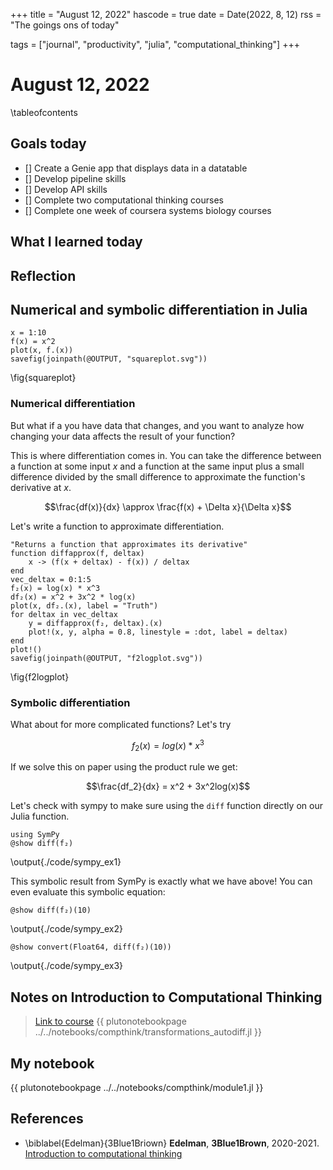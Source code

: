 +++
title = "August 12, 2022"
hascode = true
date = Date(2022, 8, 12)
rss = "The goings ons of today"

tags = ["journal", "productivity", "julia", "computational_thinking"]
+++

# August 12, 2022

\tableofcontents

## Goals today
- [] Create a Genie app that displays data in a datatable
- [] Develop pipeline skills
- [] Develop API skills
- [] Complete two computational thinking courses
- [] Complete one week of coursera systems biology courses
 
## What I learned today
## Reflection
## Numerical and symbolic differentiation in Julia

```julia:squareplot
x = 1:10
f(x) = x^2
plot(x, f.(x))
savefig(joinpath(@OUTPUT, "squareplot.svg"))
```

\fig{squareplot}

### Numerical differentiation
But what if a you have data that changes, and you want to analyze how changing your data affects the result of your function?

This is where differentiation comes in. You can take the difference between a function at some input $x$ and a function at the same input plus a small difference divided by the small difference to approximate the function's derivative at $x$.

$$\frac{df(x)}{dx} \approx \frac{f(x) + \Delta x}{\Delta x}$$

Let's write a function to approximate differentiation.


```julia:f2logplot
"Returns a function that approximates its derivative"
function diffapprox(f, deltax)
	x -> (f(x + deltax) - f(x)) / deltax 
end
vec_deltax = 0:1:5
f₂(x) = log(x) * x^3
df₂(x) = x^2 + 3x^2 * log(x)
plot(x, df₂.(x), label = "Truth")
for deltax in vec_deltax
	y = diffapprox(f₂, deltax).(x)
	plot!(x, y, alpha = 0.8, linestyle = :dot, label = deltax)
end
plot!()
savefig(joinpath(@OUTPUT, "f2logplot.svg"))
```

\fig{f2logplot}

### Symbolic differentiation
What about for more complicated functions? Let's try 

$$f_2(x) = log(x) * x^3$$

If we solve this on paper using the product rule we get:

$$\frac{df_2}{dx} = x^2 + 3x^2log(x)$$

Let's check with sympy to make sure using the `diff` function directly on our Julia function.

```julia:./code/sympy_ex1
using SymPy
@show diff(f₂)
```

\output{./code/sympy_ex1}

This symbolic result from SymPy is exactly what we have above!
You can even evaluate this symbolic equation:

```julia:./code/sympy_ex2
@show diff(f₂)(10)
```
\output{./code/sympy_ex2}
```julia:./code/sympy_ex3
@show convert(Float64, diff(f₂)(10))
```
\output{./code/sympy_ex3}

## Notes on Introduction to Computational Thinking
> [Link to course](https://computationalthinking.mit.edu/Spring21/)
{{ plutonotebookpage ../../notebooks/compthink/transformations_autodiff.jl }}

## My notebook

{{ plutonotebookpage ../../notebooks/compthink/module1.jl }}

## References

* \biblabel{Edelman}{3Blue1Briown} **Edelman**, **3Blue1Brown**, 2020-2021. [Introduction to computational thinking](https://computationalthinking.mit.edu/Spring21/)

